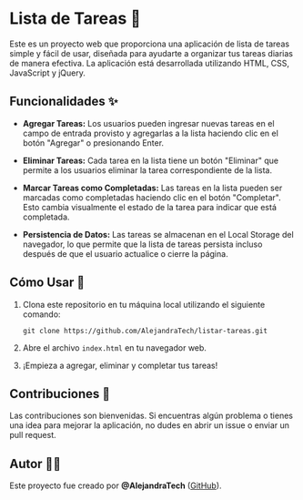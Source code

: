 # Lista de Tareas 📝

Este es un proyecto web que proporciona una aplicación de lista de tareas simple y fácil de usar, diseñada para ayudarte a organizar tus tareas diarias de manera efectiva. La aplicación está desarrollada utilizando HTML, CSS, JavaScript y jQuery.

## Funcionalidades ✨

- **Agregar Tareas:** Los usuarios pueden ingresar nuevas tareas en el campo de entrada provisto y agregarlas a la lista haciendo clic en el botón "Agregar" o presionando Enter.

- **Eliminar Tareas:** Cada tarea en la lista tiene un botón "Eliminar" que permite a los usuarios eliminar la tarea correspondiente de la lista.

- **Marcar Tareas como Completadas:** Las tareas en la lista pueden ser marcadas como completadas haciendo clic en el botón "Completar". Esto cambia visualmente el estado de la tarea para indicar que está completada.

- **Persistencia de Datos:** Las tareas se almacenan en el Local Storage del navegador, lo que permite que la lista de tareas persista incluso después de que el usuario actualice o cierre la página.

## Cómo Usar 🚀

1. Clona este repositorio en tu máquina local utilizando el siguiente comando:

       git clone https://github.com/AlejandraTech/listar-tareas.git

3. Abre el archivo `index.html` en tu navegador web.

4. ¡Empieza a agregar, eliminar y completar tus tareas!

## Contribuciones 🤝

Las contribuciones son bienvenidas. Si encuentras algún problema o tienes una idea para mejorar la aplicación, no dudes en abrir un issue o enviar un pull request.

## Autor 👩‍💻

Este proyecto fue creado por **@AlejandraTech** ([GitHub](https://github.com/AlejandraTech)).
